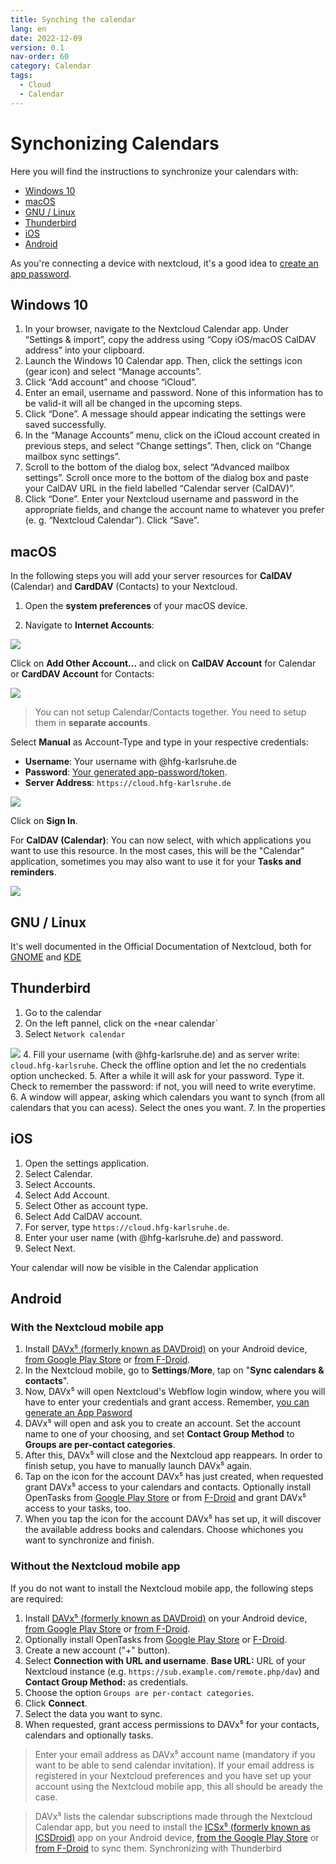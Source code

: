 ```yaml
---
title: Synching the calendar
lang: en
date: 2022-12-09
version: 0.1
nav-order: 60
category: Calendar
tags:
  - Cloud
  - Calendar
---
```

# Synchonizing Calendars

Here you will find the instructions to synchronize your calendars with:
* [Windows 10](#windows-10)
* [macOS](#macos)
* [GNU / Linux](#gnu--linux)
* [Thunderbird](#thunderbird)
* [iOS](#ios)
* [Android](#android)

As you're connecting a device with nextcloud, it's a good idea to [create an app password](hfg-cloud-log-in#app-password).

## Windows 10

1. In your browser, navigate to the Nextcloud Calendar app. Under “Settings & import”, copy the address using “Copy iOS/macOS CalDAV address” into your clipboard.
2. Launch the Windows 10 Calendar app. Then, click the settings icon (gear icon) and select “Manage accounts”.
3. Click “Add account” and choose “iCloud”.
4. Enter an email, username and password. None of this information has to be valid-it will all be changed in the upcoming steps.
5. Click “Done”. A message should appear indicating the settings were saved successfully.
6. In the “Manage Accounts” menu, click on the iCloud account created in previous steps, and select “Change settings”. Then, click on “Change mailbox sync settings”.
7. Scroll to the bottom of the dialog box, select “Advanced mailbox settings”. Scroll once more to the bottom of the dialog box and paste your CalDAV URL in the field labelled “Calendar server (CalDAV)”.
8. Click “Done”. Enter your Nextcloud username and password in the appropriate fields, and change the account name to whatever you prefer (e. g. “Nextcloud Calendar”). Click “Save”.

## macOS

In the following steps you will add your server resources for **CalDAV** (Calendar)
and **CardDAV** (Contacts) to your Nextcloud.

1. Open the **system preferences** of your macOS device.

2. Navigate to **Internet Accounts**:

![](https://docs.nextcloud.com/server/25/user_manual/_images/macos_1.png)


Click on **Add Other Account…** and click on **CalDAV Account** for Calendar
   or **CardDAV Account** for Contacts:

![](https://docs.nextcloud.com/server/25/user_manual/_images/macos_2.png)

> You can not setup Calendar/Contacts together. You need to setup them in **separate accounts**.

Select **Manual** as Account-Type and type in your respective credentials:
* **Username**: Your username with @hfg-karlsruhe.de
* **Password**: [Your generated app-password/token](hfg-cloud-log-in#app-password).
* **Server Address**: ``https://cloud.hfg-karlsruhe.de``

![](https://docs.nextcloud.com/server/25/user_manual/_images/macos_3.png)

Click on **Sign In**.

For **CalDAV (Calendar)**: You can now select, with which applications you want
to use this resource. In the most cases, this will be the "Calendar" application,
sometimes you may also want to use it for your **Tasks and reminders**.

![](https://docs.nextcloud.com/server/25/user_manual/_images/macos_4.png)

## GNU / Linux
It's well documented in the Official Documentation of Nextcloud, both for [GNOME](https://docs.nextcloud.com/server/25/user_manual/en/groupware/sync_gnome.html) and [KDE](https://docs.nextcloud.com/server/25/user_manual/en/groupware/sync_kde.html)


## Thunderbird

1. Go to the calendar
2. On the left pannel, click on the `+`near calendar`
3. Select `Network calendar`

  ![](https://docs.nextcloud.com/server/25/user_manual/_images/new_calendar.png)
4. Fill your username (with @hfg-karlsruhe.de) and as server write: `cloud.hfg-karlsruhe`. Check the offline option and let the no credentials option unchecked.
5. After a while it will ask for your password. Type it. Check to remember the password: if not, you will need to write everytime.
6. A window will appear, asking which calendars you want to synch (from all calendars that you can acess). Select the ones you want.
7. In the properties


## iOS

1. Open the settings application.
2. Select Calendar.
3. Select Accounts.
4. Select Add Account.
5. Select Other as account type.
6. Select Add CalDAV account.
7. For server, type `https://cloud.hfg-karlsruhe.de`.
8. Enter your user name (with @hfg-karlsruhe.de) and password.
9. Select Next.

Your calendar will now be visible in the Calendar application

## Android

### With the Nextcloud mobile app

1. Install [DAVx⁵ (formerly known as DAVDroid)](https://www.davx5.com/download/) on your Android device, [from Google Play Store](https://play.google.com/store/apps/details?id=at.bitfire.davdroid) or [from F-Droid](https://f-droid.org/packages/at.bitfire.davdroid/).
2. In the Nextcloud mobile, go to **Settings**/**More**, tap on "**Sync calendars & contacts**".
3. Now, DAVx⁵ will open Nextcloud's Webflow login window, where you will have to enter your credentials and grant access. Remember, [you can generate an App Pasword](./hfg-cloud-log-in#app-password)
4. DAVx⁵ will open and ask you to create an account. Set the account name to one of your choosing, and set **Contact Group Method** to **Groups are per-contact categories**.
5. After this, DAVx⁵ will close and the Nextcloud app reappears. In order to finish setup, you have to manually launch DAVx⁵ again.
6. Tap on the icon for the account DAVx⁵ has just created, when requested grant DAVx⁵ access to your calendars and contacts. Optionally install OpenTasks from [Google Play Store](https://play.google.com/store/apps/details?id=org.dmfs.tasks) or from [F-Droid](https://f-droid.org/packages/org.dmfs.tasks/) and grant DAVx⁵ access to your tasks, too.
7. When you tap the icon for the account DAVx⁵ has set up, it will discover the available address books and calendars. Choose whichones you want to synchronize and finish.

### Without the Nextcloud mobile app

If you do not want to install the Nextcloud mobile app, the following steps are required:

1. Install [DAVx⁵ (formerly known as DAVDroid)](https://www.davx5.com/download/) on your Android device, [from Google Play Store](https://play.google.com/store/apps/details?id=at.bitfire.davdroid) or [from F-Droid](https://f-droid.org/packages/at.bitfire.davdroid/).
2. Optionally install OpenTasks from [Google Play Store](https://play.google.com/store/apps/details?id=org.dmfs.tasks) or [F-Droid](https://f-droid.org/packages/org.dmfs.tasks/).
3. Create a new account ("+" button).
4. Select **Connection with URL and username**.
   **Base URL:** URL of your Nextcloud instance (e.g. ``https://sub.example.com/remote.php/dav``) and
   **Contact Group Method:** as credentials.
5. Choose the option ``Groups are per-contact categories``.
6. Click **Connect**.
7. Select the data you want to sync.
8. When requested, grant access permissions to DAVx⁵ for your contacts, calendars and optionally tasks.

> Enter your email address as DAVx⁵ account name (mandatory if you want to be able to send calendar invitation). If your email address is registered in your Nextcloud preferences and you have set up your account using the Nextcloud mobile app, this all should be aready the case.

> DAVx⁵ lists the calendar subscriptions made through the Nextcloud Calendar app, but you need to install the [ICSx⁵ (formerly known as ICSDroid)](https://icsx5.bitfire.at/) app on your Android device, [from the Google Play Store](https://play.google.com/store/apps/details?id=at.bitfire.icsdroid) or [from F-Droid](https://f-droid.org/packages/at.bitfire.icsdroid/) to sync them.
Synchronizing with Thunderbird
